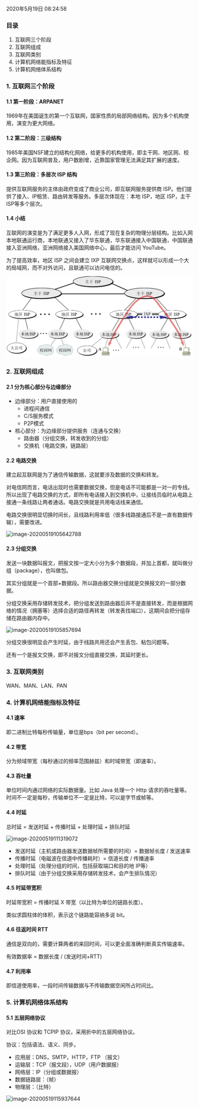 2020年5月19日 08:24:58

### 目录

1. 互联网三个阶段
2. 互联网组成
3. 互联网类别
4. 计算机网络能指标及特征
5. 计算机网络体系结构



### 1. 互联网三个阶段

#### 1.1 第一阶段：ARPANET

1969年在美国诞生的第一个互联网，国家性质的局部网络结构。因为多个机构使用，演变为更大网络。

#### 1.2 第二阶段：三级结构

1985年美国NSF建立的结构化网络，给更多的机构使用，即主干网、地区网、校企网。因为互联网普及，用户数剧增，近靠国家管理无法满足其扩展的速度。

#### 1.3 第三阶段：多层次 ISP 结构

提供互联网服务的主体由政府变成了商业公司，即互联网服务提供商 ISP。他们提供了接入、IP租赁、路由转发等服务。多层次体现在：本地 ISP，地区 ISP，主干 ISP等多个层次。

#### 1.4 小结

互联网的演变是为了满足更多人入网，形成了现在复杂的物理分层结构。比如入网本地联通运行商，本地联通又接入了华东联通，华东联通接入中国联通，中国联通接入亚洲网络，亚洲网络接入美国网络中心，最后才能访问 YouTube。

为了提高效率，地区 ISP 之间会建立 IXP 互联网交换点，这样就可以形成一个大的局域网，而不对外访问，且联通可以访问电信的。

![image-20200519103752298](../img/internet-1.png)

### 2. 互联网组成

#### 2.1 分为核心部分与边缘部分

- 边缘部分：用户直接使用的
  - 进程间通信
  - C/S服务模式
  - P2P模式
- 核心部分：为边缘部分提供服务（连通与交换）
  - 路由器（分组交换，转发收到的分组）
  - 交换机（电路交换，链路层）

#### 2.2 电路交换

建立起互联网是为了通信传输数据，这就要涉及数据的交换和转发。

对电信网而言，电话出现时也需要数据交换，但是电话不可能都是一对一的专线。所以出现了电路交换的方式，即所有电话接入到交换机中，让接线员临时从电路上接通一条线路让两者通话。电路交换就是共用电话线来通信。

电路交换很明显切换时间长，且线路利用率低（很多线路接通后不是一直有数据传输），需要改进。

![image-20200519105642788](C:\code\github\java-interview\img\internet-2.png)

#### 2.3 分组交换

发送一块数据叫报文，把报文按一定大小分为多个数据段，并加上首都，就叫做分组（package），也叫做包。

其实分组就是一个首部+数据段。所以路由器交换分组就是交换报文的一部分数据。

分组交换采用存储转发技术，把分组发送到路由器后并不是直接转发，而是根据网络的情况（拥塞等）选择合适的路径再转发（转发表找端口），这期间会把分组存储在路由器内存中。

![image-20200519105857694](C:\code\github\java-interview\img\internet-3.png)

分组交换很明显会产生时延，由于线路共用还会产生丢包、粘包问题等。

还有一个是报文交换，即不对报文分组直接交换，其延时更长。

### 3. 互联网类别

WAN、MAN、LAN、PAN

### 4. 计算机网络能指标及特征

#### 4.1 速率

即二进制比特每秒传输量，单位是bps（bit per second）。

#### 4.2 带宽

分为频域带宽（每秒通过的频率范围赫兹）和时域带宽（即速率）。

#### 4.3 吞吐量

单位时间内通过网络的实际数据量。比如 Java 处理一个 Http 请求的吞吐量等。时间不一定是每秒，传输单位不一定是比特，可以是字节或帧等。

#### 4.4 时延

总时延 = 发送时延 + 传播时延 + 处理时延 + 排队时延

![image-20200519111319072](C:\code\github\java-interview\img\internet-4.png)

- 发送时延（主机或路由器发送数据帧所需要的时间）= 数据帧长度 / 发送速率
- 传播时延（电磁波在信道中传播耗时）= 信道长度 / 传播速率
- 处理时延（处理分组的时间，包括获取端口和目的地 IP等）
- 排队时延（由于分组交换采用存储转发技术，会产生排队情况）

#### 4.5 时延带宽积

时延带宽积 = 传播时延 X 带宽（以比特为单位的链路长度）。

类似求圆柱体的体积，表示这个链路能容纳多说 bit。

#### 4.6 往返时间 RTT

通信是双向的，需要计算两者的来回时间，可以更全面准确判断真实传输速率。

有效数据率 = 数据长度 / (发送时间+RTT)

#### 4.7 利用率

即信道使用率，一段时间传输数据与不传输数据空闲所占时间比。

### 5. 计算机网络体系结构

#### 5.1 五层网络协议

对比OSI 协议和 TCPIP 协议，采用折中的五层网络协议。

协议：包括语法、语义、同步。

- 应用层：DNS，SMTP，HTTP，FTP （报文）
- 运输层：TCP（报文段），UDP（用户数据报）
- 网络层：IP（分组或数据报）
- 数据链路层：（帧）
- 物理层：（比特）

![image-20200519115937644](C:\code\github\java-interview\img\internet-5.png)

